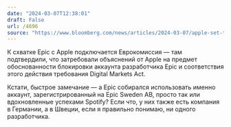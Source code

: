 ```yaml
---
date: "2024-03-07T12:38:01"
draft: False
url: /4696
source: "https://www.bloomberg.com/news/articles/2024-03-07/apple-set-to-be-quizzed-by-eu-over-fortnite-maker-shutout"
---
```


К схватке Epic с Apple подключается Еврокомиссия — там подтвердили, что затребовали объяснений от Apple на предмет обоснованности блокировки аккаунта разработчика Epic и соответствия этого действия требования Digital Markets Act. 

Кстати, быстрое замечание — а Epic собирался использовать именно аккаунт, зарегистрированный на Epic Sweden AB, просто так или вдохновленные успехами Spotify? Если что, у них также есть компания в Германии, а в Швеции, если я правильно понимаю, ни одного разработчика.
